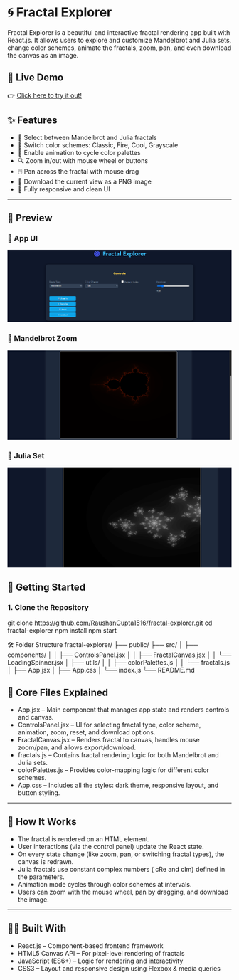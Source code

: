 # 🌀 Fractal Explorer

Fractal Explorer is a beautiful and interactive fractal rendering app built with React.js. It allows users to explore and customize Mandelbrot and Julia sets, change color schemes, animate the fractals, zoom, pan, and even download the canvas as an image.

## 🔗 Live Demo

👉 [Click here to try it out!](https://fractal-generator-sigma.vercel.app/)  

## ✨ Features

- 🎨 Select between Mandelbrot and Julia fractals
- 🌈 Switch color schemes: Classic, Fire, Cool, Grayscale
- 🔄 Enable animation to cycle color palettes
- 🔍 Zoom in/out with mouse wheel or buttons
- 🖱️ Pan across the fractal with mouse drag
- 📸 Download the current view as a PNG image
- 📱 Fully responsive and clean UI

---

## 📸 Preview

### 🔹 App UI
![App UI](https://github.com/RaushanGupta1516/Fractal-Generator/blob/main/Screenshot%202025-06-22%20201324.png)

### 🔹 Mandelbrot Zoom
![Mandelbrot Zoom](https://github.com/RaushanGupta1516/Fractal-Generator/blob/main/Screenshot%202025-06-22%20201332.png)

### 🔹 Julia Set
![Julia Set](https://github.com/RaushanGupta1516/Fractal-Generator/blob/main/Screenshot%202025-06-22%20201435.png)


## 🚀 Getting Started

### 1. Clone the Repository

git clone https://github.com/RaushanGupta1516/fractal-explorer.git
cd fractal-explorer
npm install
npm start


🛠️ Folder Structure
fractal-explorer/
├── public/
├── src/
│   ├── components/
│   │   ├── ControlsPanel.jsx
│   │   ├── FractalCanvas.jsx
│   │   └── LoadingSpinner.jsx
│   ├── utils/
│   │   ├── colorPalettes.js
│   │   └── fractals.js
│   ├── App.jsx
│   ├── App.css
│   └── index.js
└── README.md

## 📁 Core Files Explained

-  App.jsx – Main component that manages app state and renders controls and canvas.
-  ControlsPanel.jsx – UI for selecting fractal type, color scheme, animation, zoom, reset, and download options.
-  FractalCanvas.jsx – Renders fractal to canvas, handles mouse zoom/pan, and allows export/download.
-  fractals.js – Contains fractal rendering logic for both Mandelbrot and Julia sets.
-  colorPalettes.js – Provides color-mapping logic for different color schemes.
-  App.css – Includes all the styles: dark theme, responsive layout, and button styling.

---

## 🧠 How It Works

- The fractal is rendered on an HTML <canvas> element.
- User interactions (via the control panel) update the React state.
- On every state change (like zoom, pan, or switching fractal types), the canvas is redrawn.
- Julia fractals use constant complex numbers ( cRe  and cIm) defined in the parameters.
- Animation mode cycles through color schemes at intervals.
- Users can zoom with the mouse wheel, pan by dragging, and download the image.

---

## 👨‍💻 Built With

- React.js – Component-based frontend framework
- HTML5 Canvas API – For pixel-level rendering of fractals
- JavaScript (ES6+) – Logic for rendering and interactivity
- CSS3 – Layout and responsive design using Flexbox & media queries

